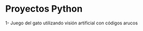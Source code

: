 <h1> Proyectos Python</h1>
<p1> 1- Juego del gato utilizando visión artificial con códigos arucos</p1>
